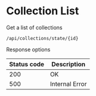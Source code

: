 Collection List
===================

Get a list of collections

```shell title="Method <span class='color-method'>GET</span>"
/api/collections/state/{id}
```

Response options

| Status code                          | Description    |
|--------------------------------------|----------------|
| <span class='color-200'>200</span>   | OK             |
| <span class='color-error'>500</span> | Internal Error |
